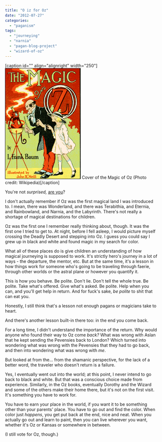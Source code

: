 ```yaml
---
title: "O iz for Oz"
date: "2012-07-27"
categories: 
  - "paganism"
tags: 
  - "journeying"
  - "narnia"
  - "pagan-blog-project"
  - "wizard-of-oz"
---
```


\[caption id="" align="alignright" width="250"\][![Cover of the Magic of Oz](images/Magic_of_oz_cover.gif "Cover of the Magic of Oz")](http://commons.wikipedia.org/wiki/File:Magic_of_oz_cover.gif) Cover of the Magic of Oz (Photo credit: Wikipedia)\[/caption\]

You're not _surprised,_ [are you](http://jackwren.wordpress.com/2012/05/15/pay-no-attention-to/ "Pay No Attention To…")?

I don't actually remember if Oz was the first magical land I was introduced to. I mean, there was Wonderland, and there was Terabithia, and Eternia, and Rainbowland, and Narnia, and the Labyrinth. There's not really a shortage of magical destinations for children.

Oz was the first one I remember really thinking about, though. It was the first one I tried to get to. At night, before I fell asleep, I would picture myself crossing the Deadly Desert and stepping into Oz. I guess you could say I grew up in black and white and found magic in my search for color.

What all of these places do is give children an understanding of how magical journeying is supposed to work. It's strictly hero's journey in a lot of ways - the departure, the mentor, etc. But at the same time, it's a lesson in how things work for someone who's going to be traveling through faerie, through other worlds or the astral plane or however you quantify it.

This is how you behave. Be polite. Don't lie. Don't tell the whole true. Be polite. Take what's offered. Give what's asked. Be polite. Help when you can, and you'll get help in return. And for fuck's sake, _be polite_ to shit that can eat you.

Honestly, I still think that's a lesson not enough pagans or magicians take to heart.

And there's another lesson built-in there too: in the end you come back.

For a long time, I didn't understand the importance of the return. Why would anyone who found their way to Oz come _back?_ What was wrong with Aslan that he kept sending the Pevensies back to London? Which turned into wondering what was wrong with the Pevensies that they had to go back, and then into wondering what was wrong with _me_.

But looked at from the... from the shamanic perspective, for the lack of a better word, the traveler who doesn't return is a failure.

Yes, I eventually went out into the world; at this point, I never intend to go back to black and white. But that was a conscious choice made from experience. Similarly, in the Oz books, eventually Dorothy and the Wizard and some of the others make their home there, but it's not on the first visit. It's something you have to work for.

You have to earn your place in the world, if you want it to be something other than your parents' place. You have to go out and find the color. When color just _happens_, you get put back at the end, nice and neat. When you actually go out and learn to paint, then you can live wherever you want, whether it's Oz or Kansas or somewhere in between.

(I still vote for Oz, though.)
